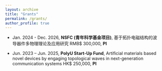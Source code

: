 ```yaml
---
layout: archive
title: "Grants"
permalink: /grants/
author_profile: true
---
```


-	Jan. 2024 - Dec. 2026,  **NSFC (青年科学基金项目)**, 基于拓扑电磁结构的波导器件多物理理论及应用研究
RMB$ 300,000, **PI**

-	Jun. 2023 – Jun. 2025, **PolyU Start-Up Fund**, Artificial materials based novel devices by engaging topological waves in next-generation communication systems
  HK$ 250,000, **PI**
